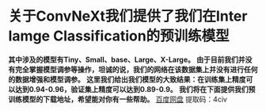 # 关于ConvNeXt我们提供了我们在Inter Iamge Classification的预训练模型
**其中涉及的模型有Tiny、Small、base、Large、X-Large。**
**由于目前我们并没有完全掌握模型调参等操作，坦诚的说，我们的网络在该数据集上并没有进行任何的数据增强和模型调参。**
**这里我们给出我们模型的大致结果：在训练集上精度可以达到0.94-0.96，验证集上精度可以达到0.89-0.9。**
**我们将在下面提供我们预训练模型的下载地址，希望能对你有一些帮助。**
[百度网盘](https://pan.baidu.com/s/1TVn_H9nkqUYLkwBf6COkGA) 提取码：4civ
